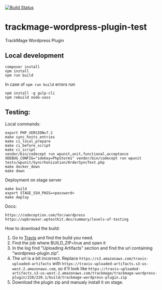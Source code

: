 [![Build Status](https://travis-ci.org/trackmage/trackmage-wordpress-plugin.svg?branch=master)](https://travis-ci.org/trackmage/trackmage-wordpress-plugin)

# trackmage-wordpress-plugin-test
TrackMage Wordpress Plugin


## Local development
```
composer install
npm install
npm run build
```
In case of `npm run build` errors run
```
npm install -g gulp-cli
npm rebuild node-sass
```

## Testing:

Local commands:
```
export PHP_VERSION=7.2
make sync_hosts_entries
make ci_local_prepare
make ci_before_script
make ci_script
vendor/bin/codecept run wpunit,unit,functional,acceptance
XDEBUG_CONFIG="idekey=PhpStorm1" vendor/bin/codecept run wpunit tests/wpunit/Syncrhonization/OrderSyncTest.php 
make docker_down
make down
```

Deployment on stage server
```
make build
export STAGE_SSH_PASS=<password>
make deploy
```

Docs:
```
https://codeception.com/for/wordpress
https://wpbrowser.wptestkit.dev/summary/levels-of-testing
```

How to download the build:

1. Go to [Travis](https://travis-ci.org/trackmage/trackmage-wordpress-plugin) and find the build you need.
2. Find the job where BUILD_ZIP=true and open it
3. In the log find "Uploading Artifacts" section and find the url containing "wordpress-plugin.zip".
4. The url is a bit incorrect. Replace `https://s3.amazonaws.com/travis-uploaded-artifacts` with `https://travis-uploaded-artifacts.s3-us-west-2.amazonaws.com`, so it'll look like `https://travis-uploaded-artifacts.s3-us-west-2.amazonaws.com/trackmage/trackmage-wordpress-plugin/220/220.1/build/trackmage-wordpress-plugin.zip`
5. Download the plugin zip and manualy install it on stage.
